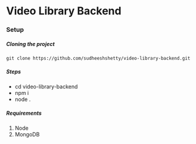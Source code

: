 # Video Library Backend

### Setup
##### Cloning the project
`git clone https://github.com/sudheeshshetty/video-library-backend.git`

##### Steps

 - cd video-library-backend
 - npm i
 - node .

##### Requirements

1. Node
2. MongoDB